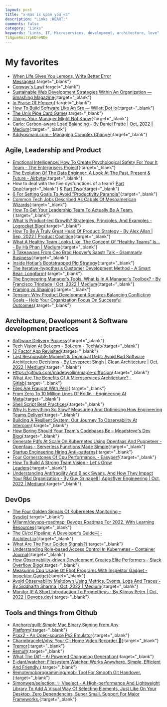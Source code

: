 ```yaml
---
layout: post
title: "x-mas is upon you <3"
description: "Links :HEART:"
comments: false
category: "Links"
keywords: "Links, IT, Microservices, development, architecture, love"
TiNgueRmitYpEDneNDe
---
```

<!-- markdownlint-disable MD033 MD020 MD025-->
# My favorites<a name="favorites"></a>

- [When Life Gives You Lemons, Write Better Error Messages](https://scribe.rip/when-life-gives-you-lemons-write-better-error-messages-46c5223e1a2f){:target="_blank"}
- [Conway's Law](https://martinfowler.com/bliki/ConwaysLaw.html){:target="_blank"}
- [Sustainable Web Development Strategies Within An Organization — Smashing Magazine](https://www.smashingmagazine.com/2022/10/sustainable-web-development-strategies-organization/){:target="_blank"}
- [In Praise Of Ffmpeg](https://drewdevault.com/2022/10/12/In-praise-of-ffmpeg.html){:target="_blank"}
- [How To Build Software Like An Sre — Willett Dot Io](https://www.willett.io/posts/precepts/){:target="_blank"}
- [The Unix Pipe Card Game](https://punkx.org/unix-pipe-game/){:target="_blank"}
- [Things Your Manager Might Not Know](https://jvns.ca/blog/things-your-manager-might-not-know/){:target="_blank"}
- [Carlo: Carbon-aware Load Balancing - By Daniel Fratte | Oct, 2022 | Medium](https://medium.com/@drfratte/carlo-carbon-aware-load-balancing-f02982999b75){:target="_blank"}
- [Addyosmani.com - Managing Complex Change](https://addyosmani.com/blog/managing-complex-change/){:target="_blank"}

## Agile, Leadership and Product<a name="agile"></a>

- [Emotional Intelligence: How To Create Psychological Safety For Your It Team - The Enterprisers Project](https://enterprisersproject.com/article/2022/10/emotional-intelligence-psychological-safety-it-team){:target="_blank"}
- [The Evolution Of The Data Engineer: A Look At The Past, Present & Future - Airbyte](https://airbyte.com/blog/data-engineering-past-present-and-future){:target="_blank"}
- How to deal with the five dysfunctions of a team? [Part One](https://www.thoughtworks.com/insights/blog/agile-project-management/five-dysfunctions-team-pt1){:target="_blank"} & [Part Two](https://www.thoughtworks.com/insights/blog/agile-project-management/five-dysfunctions-team-pt2){:target="_blank"}
- [6 For Setting Goals To Avoid "Productivity Paranoia"](https://www.radicalcandor.com/setting-goals-productivity-paranoia/){:target="_blank"}
- [Common Tech Jobs Described As Cabals Of Mesoamerican Wizards](https://etiennefd.substack.com/p/common-tech-jobs-described-as-cabals){:target="_blank"}
- [How To Get Your Leadership Team To Actually Be A Team.](https://www.mattmunson.me/leadership-teams/){:target="_blank"}
- [What Is Product-led Growth? Strategies, Principles, And Examples - Logrocket Blog](https://blog.logrocket.com/product-management/what-is-product-led-growth-strategies-principles-examples/){:target="_blank"}
- [How To Be A Truly Great Head Of Product: Strategy - By Alex Allan | Sep, 2022 | Product Coalition](https://productcoalition.com/how-to-be-a-truly-great-head-of-product-strategy-8f6caf8f8761){:target="_blank"}
- [What A Healthy Team Looks Like. The Concept Of “Healthy Teams” Is… - By Hà Phan | Medium](https://hpdailyrant.medium.com/what-a-healthy-team-looks-like-637e63e30edb){:target="_blank"}
- [3 Takeaways From Ceo Brad Hoover’s Saastr Talk - Grammarly Business](https://www.grammarly.com/business/learn/saastr-takeaways/){:target="_blank"}
- [Inside Hotjar’s Bootstrapped Plg Strategy](https://kylepoyar.substack.com/p/inside-hotjars-bootstrapped-plg-strategy?publication_id=311430&post_id=81251670&isFreemail=true){:target="_blank"}
- [The Iterative-hypothesis Customer Development Method - A Smart Bear: Longform](https://longform.asmartbear.com/docs/customer-development/){:target="_blank"}
- [The Engineering Manager’s Tools. What Is In A Manager’s Toolbox? - By Francisco Trindade | Oct, 2022 | Medium](https://franciscomt.medium.com/the-engineering-manager-tools-9bc0d738294d){:target="_blank"}
- [Framing vs Shaping](https://world.hey.com/rjs/20-framing-2f64ddca){:target="_blank"}
- [Tension: Why Product Development Requires Balancing Conflicting Goals – Help Your Organization Focus On Successful Outcomes](https://www.jpattonassociates.com/tension/){:target="_blank"}

## Architecture, Development & Software development practices <a name="development"></a>

- [Software Delivery Process](https://www.goeleven.com/guides/software-delivery-process/?utm_medium){:target="_blank"}
- [Tech Vision At Bol.com - Bol.com - Techlab](https://techlab.bol.com/en/blog/tech-vision-at-bol-com){:target="_blank"}
- [12 Factor App Revisited](https://architecturenotes.co/12-factor-app-revisited/){:target="_blank"}
- [Last Responsible Moment & Technical Debt: Avoid Bad Software Architecture Decisions - By Lovepreet Singh | Clean Architecture | Oct, 2022 | Medium](https://medium.com/clean-architecture/last-responsible-moment-technical-debt-avoid-bad-software-architecture-decisions-e63b3e4f7566){:target="_blank"} 
- [Https://github.com/madebyollin/maple-diffusion](https://lspace.swyx.io/p/open-source-ai){:target="_blank"}
- [What Are The Benefits Of A Microservices Architecture? - Gitlab](https://about.gitlab.com/blog/2022/09/29/what-are-the-benefits-of-a-microservices-architecture/){:target="_blank"}
- [Files Are Fraught With Peril](https://danluu.com/deconstruct-files/){:target="_blank"}
- [From Zero To 10 Million Lines Of Kotlin - Engineering At Meta](https://engineering.fb.com/2022/10/24/android/android-java-kotlin-migration/?utm_medium){:target="_blank"}
- [Shell Script Best Practices](https://sharats.me/posts/shell-script-best-practices/){:target="_blank"}
- [Why Is Everything So Slow? Measuring And Optimising How Engineering Teams Deliver](https://www.infoq.com/articles/measure-optimise-delivery/){:target="_blank"}
- [Building A Resilient System: Our Journey To Observability At Intercom](https://www.intercom.com/blog/engineering-observability/){:target="_blank"}
- [How Boring Should Your Team's Codebases Be – Meadsteve's Dev Blog](https://blog.meadsteve.dev/team-work/2022/10/13/how-boring-should-your-teams-codebases-be/){:target="_blank"}
- [Generate Pdfs At Scale On Kubernetes Using Openfaas And Puppeteer - Openfaas - Serverless Functions Made Simple](https://www.openfaas.com/blog/pdf-generation-at-scale-on-kubernetes/?_hsmi=229732841&_hsenc=p2ANqtz-_9m8K7xTAX6-_b4lup46TOWoswaPF9KhgmhJRAfV7LSKz6ZDCtPyxgNOS7T6NSwlNcJNxdME8oxlxdspyVRzTC5OcObpG-AKu88c2iaNW02ouYiVk){:target="_blank"}
- [Startup Engineering Hiring Anti-patterns](https://blog.southparkcommons.com/startup-engineering-hiring-anti-patterns/){:target="_blank"}
- [Four Cornerstones Of Cpu Performance. - Easyperf](https://easyperf.net/blog/2022/10/17/Four-Cornerstones-of-CPU-Performance?utm_medium){:target="_blank"}
- [How To Build A Strong Team Vision - Let's Grow Leaders](https://letsgrowleaders.com/2012/12/11/how-to-build-a-strong-team-vision/){:target="_blank"}
- [Understanding Antifragility And Black Swans, And How They Impact Your R&d Organization - By Guy Grinapell | Appsflyer Engineering | Oct, 2022 | Medium](https://medium.com/appsflyerengineering/understanding-antifragility-and-black-swans-and-how-they-relate-to-your-r-d-organization-f5ac4c2c6c27){:target="_blank"}

## DevOps<a name="devops"></a>

- [The Four Golden Signals Of Kubernetes Monitoring – Sysdig](https://sysdig.com/blog/golden-signals-kubernetes/?ck_subscriber_id=1825709061){:target="_blank"}
- [Milanm/devops-roadmap: Devops Roadmap For 2022. With Learning Resources](https://github.com/milanm/DevOps-Roadmap){:target="_blank"}
- [The Ci/cd Pipeline: A Developer’s Guide￼ - Architect.io](https://www.architect.io/blog/2022-10-24/cicd-pipeline-guide/){:target="_blank"}
- [What Are The Four Golden Signals?](https://www.gremlin.com/blog/four-golden-signals/){:target="_blank"}
- [Understanding Role-based Access Control In Kubernetes - Container Journal](https://containerjournal.com/features/understanding-role-based-access-control-in-kubernetes/?_hsmi=229732841&_hsenc=p2ANqtz--W_0WSUb616X8tarBHFyMDcoWmXOpLW2UNrMTlQr7CZfCqhWG2YWWqhVBYKjjTgMVkWx-c2fImr1nnKbs8MFNBdJdz74MoeEYzb6TmUShSmD6cROQ){:target="_blank"}
- [How Observability-driven Development Creates Elite Performers - Stack Overflow Blog](https://stackoverflow.blog/2022/10/12/how-observability-driven-development-creates-elite-performers/){:target="_blank"}
- [Measuring Cpu Usage Of Ebpf Programs With Inspektor Gadget - Inspektor Gadget](https://www.inspektor-gadget.io//blog/2022/10/measuring-cpu-usage-of-ebpf-programs-with-inspektor-gadget/){:target="_blank"}
- [Avoid Observability Meltdown Using Metrics, Events, Logs And Traces - By Siddharth Sharma | Oct, 2022 | Medium](https://medium.com/@sid_sharma/avoid-observability-meltdown-using-metrics-events-logs-and-traces-d4d5209a2479){:target="_blank"}
- [Monitor It! A Short Introduction To Prometheus - By Klimov Peter | Oct, 2022 | Devops.dev](https://blog.devops.dev/monitor-it-a-short-introduction-to-prometheus-3f24e54fbfc7){:target="_blank"}

## Tools and things from Github <a name="tools"></a>

- [Anchore/quill: Simple Mac Binary Signing From Any Platform](https://github.com/anchore/quill){:target="_blank"}
- [Pcsx2 - An Open-source Ps2 Emulator](https://pcsx2.net/){:target="_blank"}
- [Charmbracelet/vhs: Your Cli Home Video Recorder 📼](https://github.com/charmbracelet/vhs){:target="_blank"}
- [Tremor](https://www.tremor.so/){:target="_blank"}
- [Remult](https://remult.dev/){:target="_blank"}
- [What The Diff – Ai Powered Changelog Generation](https://whatthediff.ai/){:target="_blank"}
- [E-dant/watcher: Filesystem Watcher. Works Anywhere. Simple, Efficient And Friendly.](https://github.com/e-dant/watcher){:target="_blank"}
- [Remotemobprogramming/mob: Tool For Smooth Git Handover.](https://github.com/remotemobprogramming/mob){:target="_blank"}
- [Simonwep/selection: ✨ Viselect - A High-performance And Lightweight Library To Add A Visual Way Of Selecting Elements, Just Like On Your Desktop. Zero Dependencies, Super Small. Support For Major Frameworks.](https://github.com/Simonwep/selection){:target="_blank"}

